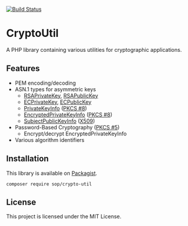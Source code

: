 [![Build Status](https://travis-ci.org/sop/crypto-util.svg?branch=master)](https://travis-ci.org/sop/crypto-util)

# CryptoUtil
A PHP library containing various utilities for cryptographic applications.

## Features
* PEM encoding/decoding
* ASN.1 types for asymmetric keys
    * [RSAPrivateKey](https://tools.ietf.org/html/rfc2437#section-11.1.2), [RSAPublicKey](https://tools.ietf.org/html/rfc2437#section-11.1.1)
    * [ECPrivateKey](https://tools.ietf.org/html/rfc5915#section-3), [ECPublicKey](https://tools.ietf.org/html/rfc5480#section-2.2)
    * [PrivateKeyInfo](https://tools.ietf.org/html/rfc5208#section-5) ([PKCS #8](https://tools.ietf.org/html/rfc5208))
    * [EncryptedPrivateKeyInfo](https://tools.ietf.org/html/rfc5208#section-6) ([PKCS #8](https://tools.ietf.org/html/rfc5208))
    * [SubjectPublicKeyInfo](https://tools.ietf.org/html/rfc5280#section-4.1) ([X509](https://tools.ietf.org/html/rfc5280))
* Password-Based Cryptography ([PKCS #5](https://tools.ietf.org/html/rfc2898))
    * Encrypt/decrypt EncryptedPrivateKeyInfo
* Various algorithm identifiers

## Installation
This library is available on
[Packagist](https://packagist.org/packages/sop/crypto-util).

    composer require sop/crypto-util

## License
This project is licensed under the MIT License.
